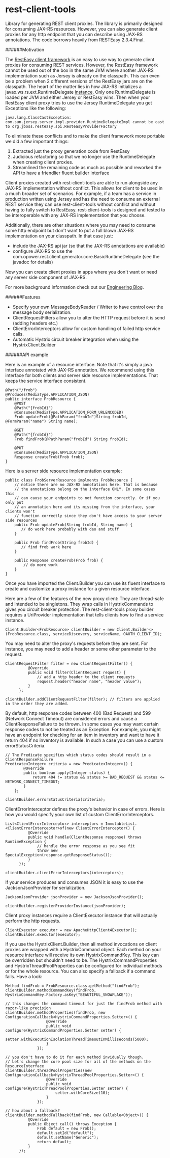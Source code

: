 rest-client-tools
=======================

Library for generating REST client proxies. The library is primarily designed for consuming JAX-RS resources. However, you can also
generate client proxies for any http endpoint that you can describe using JAX-RS annotations. The code borrows heavily from RESTEasy 2.3.4.Final.

######Motivation

The [RestEasy client framework](http://docs.jboss.org/resteasy/docs/1.0.1.GA/userguide/html/RESTEasy_Client_Framework.html#Sharing_interfaces) is an easy to use
way to generate client proxies for consuming REST services. However, the RestEasy framework cannot be used out of the box in the same JVM where another JAX-RS 
implementation such as Jersey is already on the classpath. This can even be a problem when 2 different versions of the RestEasy jars are on the classpath.
The heart of the matter lies in how JAX-RS initializes a javax.ws.rs.ext.RuntimeDelegate [instance][1].
Only one RuntimeDelegate is loaded per JVM and either Jersey or RestEasy wins. Then when your RestEasy client proxy tries to use the Jersey RuntimeDelegate you get Exceptions
like the following:

    java.lang.ClassCastException: com.sun.jersey.server.impl.provider.RuntimeDelegateImpl cannot be cast to org.jboss.resteasy.spi.ResteasyProviderFactory

To eliminate these conflicts and to make the client framework more portable we did a few important things:

1. Extracted just the proxy generation code from RestEasy 
2. Judicious refactoring so that we no longer use the RuntimeDelegate when creating client proxies. 
3. Streamlined the remaining code as much as possible and reworked the API to have a friendlier fluent builder interface

Client proxies created with rest-client-tools are able to run alongside any JAX-RS implementation without conflict. This allows for client to be used
in a much broader set of scenarios. For example, if a team has a service in production written using Jersey and has the need to 
consume an external REST service they can use rest-client-tools without conflict and without having to fully switch to RestEasy. 
rest-client-tools is designed and tested to be interoperable with any JAX-RS implementation that you choose. 

Additionally, there are other situations where you may need to consume some http endpoint but don't want to put a full blown JAX-RS 
implementation on your classpath. In that case just:
 
 - include the JAX-RS api jar (so that the JAX-RS annotations are available)
 - configure JAX-RS to use the com.opower.rest.client.generator.core.BasicRuntimeDelegate (see the javadoc for details) 

Now you can create client proxies in apps where you don't want or need any server side component of JAX-RS.

For more background information check out our [Engineering Blog](http://opower.github.io/2015/01/30/rest-client-tools/).

######Features

  * Specify your own MessageBodyReader / Writer to have control over the message body serialization.
  * ClientRequestFilters allow you to alter the HTTP request before it is send (adding headers etc.)
  * ClientErrorInterceptors allow for custom handling of failed http service calls.
  * Automatic Hystrix circuit breaker integration when using the HystrixClient.Builder
  
######API example

Here is an example of a resource interface. Note that it's simply a java interface annotated with JAX-RS annotation.
 We recommend using this interface for both clients and server side resource implementations. That keeps the service interface
 consistent. 

    @Path("/frob")
    @Produces(MediaType.APPLICATION_JSON)
    public interface FrobResource {
        @POST
        @Path("{frobId}")
        @Consumes(MediaType.APPLICATION_FORM_URLENCODED)
        Frob updateFrob(@PathParam("frobId")String frobId, @FormParam("name") String name);
   
        @GET
        @Path("{frobId}")
        Frob findFrob(@PathParam("frobId") String frobId);
   
        @PUT
        @Consumes(MediaType.APPLICATION_JSON)
        Response createFrob(Frob frob);
    }
 
 Here is a server side resource implementation example:
 
    public class FrobServerResource implments FrobResource {
        // notice there are no JAX-RX annotations here. That is because
        // the annotations belong on the interface ONLY. In some cases this
        // can cause your endpoints to not function correctly. Or if you only put
        // an annotation here and its missing from the interface, your clients won't
        // function correctly since they don't have access to your server side resources
        public Frob updateFrob(String frobId, String name) {
           // do work here probably with dao and stuff
        }

        public Frob findFrob(String frobId) {
           // find frob work here
        }

        public Response createFrob(Frob frob) {
            // do more work
        }
    }
   
 
  Once you have imported the Client.Builder you can use its fluent interface to create and customize a proxy instance for a given resource interface. 
  
  Here are a few of the features of the new proxy client:
  They are thread-safe and intended to be singletons.
  They wrap calls in HystrixCommands to gives you circuit breaker protection.
  The rest-client-tools proxy builder requires a UriProvider implementation that tells clients how to find a service instance.
  
    Client.Builder<FrobResource> clientBuilder = new Client.Builder<>(FrobResource.class, serviceDiscovery, serviceName, OAUTH_CLIENT_ID);

                              
  You may need to alter the proxy's requests before they are sent. For instance, you may need to add a header or some other parameter to the request.
  
    ClientRequestFilter filter = new ClientRequestFilter() {
              @Override
              public void filter(ClientRequest request) {
                  // add a http header to the client requests
                  request.header("header name", "header value");
              }
          };
   
    clientBuilder.addClientRequestFilter(filter); // filters are applied in the order they are added.

  By default, http response codes between 400 (Bad Request) and 599 (Network Connect Timeout) are considered errors and
  cause a ClientResponseFailure to be thrown. In some cases you may want certain response codes to not be treated as an Exception.
  For example, you might have an endpoint for checking for an item in inventory and want to have it return 404 if no
  inventory is available. In such a case you can use a custom errorStatusCriteria.

    // The Predicate specifies which status codes should result in a ClientResponseFailure
    Predicate<Integer> criteria = new Predicate<Integer>() {
            @Override
            public boolean apply(Integer status) {
                return 404 != status && status >= BAD_REQUEST && status <= NETWORK_CONNECT_TIMEOUT;
            }
        };

    clientBuilder.errorStatusCriteria(criteria);

  ClientErrorInterceptor defines the proxy's behavior in case of errors. Here is how you would specify your own list of custom ClientErrorInterceptors.
  
    List<ClientErrorInterceptor> interceptors = ImmutableList.<ClientErrorInterceptor>of(new ClientErrorInterceptor() {
              @Override
              public void handle(ClientResponse response) throws RuntimeException {
                  // handle the error response as you see fit
                  throw new SpecialException(response.getResponseStatus());
              }
          });
   
    clientBuilder.clientErrorInterceptors(interceptors); 
    
  If your service produces and consumes JSON it is easy to use the JacksonJsonProvider for serialization.
  
    JacksonJsonProvider jsonProvider = new JacksonJsonProvider();
     
    clientBuilder.registerProviderInstance(jsonProvider);
 
 
  Client proxy instances require a ClientExecutor instance that will actually perform the http requests.
  
    ClientExecutor executor = new ApacheHttpClient4Executor();
    clientBuilder.executor(executor);
    
    
  If you use the HystrixClient.Builder, then all method invocations on client proxies are wrapped with a HystrixCommand object. 
  Each method on your resource interface will receive its own HystrixCommandKey. 
  This key can be overridden but shouldn't need to be.
  The HystrixCommandProperties and HystrixThreadPoolProperties can be configured for individual methods or for the whole resource. 
  You can also specify a fallback if a command fails. Have a look:
   
    Method findFrob = FrobResource.class.getMethod("findFrob");
    clientBuilder.methodCommandKey(findFrob, HystrixCommandKey.Factory.asKey("BEAUTIFUL_SNOWFLAKE"));
   
    // this changes the command timeout for just the findFrob method with razor-like precision
    clientBuilder.methodProperties(findFrob, new ConfigurationCallback<HystrixCommandProperties.Setter>() {
                      @Override
                      public void configure(HystrixCommandProperties.Setter setter) {
                          setter.withExecutionIsolationThreadTimeoutInMilliseconds(5000);
                      }
                  });
   
    // you don't have to do it for each method invidually though. 
    // Let's change the core pool size for all of the methods on the ResourceInterface
    clientBuilder.threadPoolProperties(new ConfigurationCallback<HystrixThreadPoolProperties.Setter>() {
                      @Override
                      public void configure(HystrixThreadPoolProperties.Setter setter) {
                          setter.withCoreSize(10);
                      }
                  });
   
    // how about a fallback?
    clientBuilder.methodFallback(findFrob, new Callable<Object>() {
              @Override
              public Object call() throws Exception {
                  Frob default = new Frob();
                  default.setId("default");
                  default.setName("Generic");
                  return default;
              }
          });

[1]: http://docs.oracle.com/javaee/6/api/javax/ws/rs/ext/RuntimeDelegate.html#getInstance()
